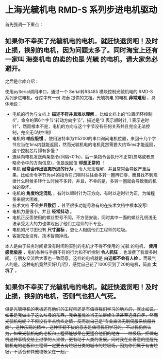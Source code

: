 # 上海光毓机电 RMD-S 系列步进电机驱动

首先强调一下重点：
## 如果你不幸买了光毓机电的电机，就赶快退货吧！及时止损，换别的电机，因为问题太多了。同时淘宝上还有一家叫 海泰机电 的卖的也是 光毓 的电机，请大家务必避开。
之后是仓库介绍：

使用pySerial调用串口，通过一个 Serial转RS485 模块控制光毓机电的 RMD-S 系列步进电机。仓库中有一份 海泰 提供的文档。光毓机电 的电机 __非常难用__ ，具体地说：

* 电机的行为与文档上 __描述不符并且难以理解__ 。比如文档上的“位置闭环控制 4”，命令的第6个字节“转动方向字节”，描述是“0 表示顺时针, 1 表示逆时针”，然而根本不是，电机的方向与这个字节没有任何关系并且完全无法控制，完全无!法!控!制!
* 电机的 __响应极慢__ 。使用波特率为115200的串口询问电机位置，来回十几个字节应当在1ms内就能返回，然而光毓机电的电机竟然需要大约15ms才能返回，这个控制芯片锝有多慢？
* 连续向电机发送两条指令(间隔<0.1s)，后一条指令会执行不正常(忽略或者忽略命令中的方向信息)，但是返回值 __却是正常的__ ！
* 电机 __经常会作出匪夷所思的行为__ ，令人无法理解，并且常常会导致严重后果。比如命令字节为a4的指令在归零时往往会多转一圈再归零，而且找不到规律什么时候多转什么时候不多转，并且，不幸的是，多转一圈就会导致我的机械的毁坏。
* 电机的 __角度约定混乱__ ，有时以顺时针为正方向，有时以逆时针为正，为编程带来很大困难。
* 技术文档 __不全并且敷衍__ ，甚至很多功能号称有的在技术文档中根本没写!
* 电机力量很小，并且 __经常抖动__ 。
* 电机正反面使用的螺丝型号不同，不方便安装，同时其中一面的螺丝孔很浅无法承受太大的力也体现出了他们工程师的不专业。
* 电机的尺寸图也有 __尺寸漏标__ ，更让人相信他们工程师的垃圾。
* 客服完全没有，技术智商掉线。
    
    
本人是由于任务时间紧没有时间购买别的电机才不得不使用的 光毓 的电机， __使用感觉极差__ ，电机各种与手册不符的行为和不听控制 __令人抓狂__ ，也浪费了我很多时间。与朋友交流后大家也一致同意，这样的电机就是 __白送都不会有人捡__ 。而最气人的是，这种电机竟然买好!几!百!，感觉自己花了1000买到了20的电机，简直 __太坑了__ 。

## 如果你不幸买了光毓机电的电机，就赶快退货吧！及时止损，换别的电机，否则气也把人气死。

~~但是光毓电机的老板还有他们的工程师还是有值得我们学习的地方的，就比如说，如果是我做出了这么垃圾的东西，我会羞愧难当无法继续生活甚至选择自尽，然而光毓机电呢？不但没有半点愧疚之情，反而说自己是“专业直流无刷伺服系统服务商”，这种乐观的精神，这种坚韧不拔的意志是值得我们学习的。不过我仍然认为，如果光毓机电的老板和工程师能够呆在更适合他们的地方——垃圾场，把做电机这种事情交给上过学的人来做，更有助于人类的发展。同时我在此善意的提醒光毓机电的老板和工程师一定要去有垃圾分类的城市的垃圾场，因为你们属于有害垃圾，不适合和其他垃圾呆在一起。~~
